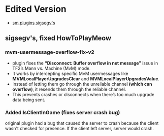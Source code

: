 # Edited Version
- [sm plugins sigsegv's](https://github.com/sigsegv-mvm/sm-plugins)

## sigsegv's, fixed HowToPlayMeow

### mvm-usermessage-overflow-fix-v2
- plugin fixes the **“Disconnect: Buffer overflow in net message”** issue in TF2’s Mann vs. Machine (MvM) mode.
- It works by intercepting specific MvM usermessages like **MVMLocalPlayerUpgradesClear** and **MVMLocalPlayerUpgradesValue**.
- Instead of letting them go through the unreliable channel **(which can overflow)**, it resends them through the reliable channel.
- This prevents crashes or disconnects when there’s too much upgrade data being sent.

### Added IsClientInGame (fixes server crash bug)

original plugin had a bug that caused the server to crash because the client wasn't checked for presence. If the client left server, server would crash.




